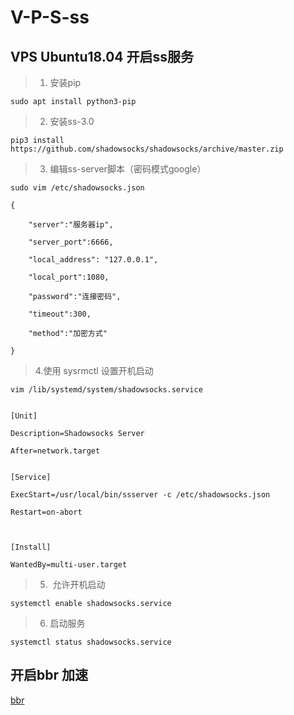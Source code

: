 # V-P-S-ss

## VPS Ubuntu18.04 开启ss服务

> 1. 安装pip
```
sudo apt install python3-pip
```

> 2. 安装ss-3.0

```
pip3 install https://github.com/shadowsocks/shadowsocks/archive/master.zip
```

> 3. 编辑ss-server脚本（密码模式google）
```
sudo vim /etc/shadowsocks.json

{

   	"server":"服务器ip",
    
   	"server_port":6666,
    
   	"local_address": "127.0.0.1",
    
   	"local_port":1080,
    
   	"password":"连接密码",
    
   	"timeout":300,
    
   	"method":"加密方式"
    
}

```

> 4.使用 sysrmctl 设置开机启动

```
vim /lib/systemd/system/shadowsocks.service


[Unit]

Description=Shadowsocks Server

After=network.target


[Service]

ExecStart=/usr/local/bin/ssserver -c /etc/shadowsocks.json

Restart=on-abort



[Install]

WantedBy=multi-user.target
```

> 5.  允许开机启动

```
systemctl enable shadowsocks.service
```

> 6. 启动服务

```
systemctl status shadowsocks.service
```

## 开启bbr 加速
[bbr]

[bbr]:https://github.com/iMeiji/shadowsocks_install/wiki/%E5%BC%80%E5%90%AFTCP-BBR%E6%8B%A5%E5%A1%9E%E6%8E%A7%E5%88%B6%E7%AE%97%E6%B3%95
